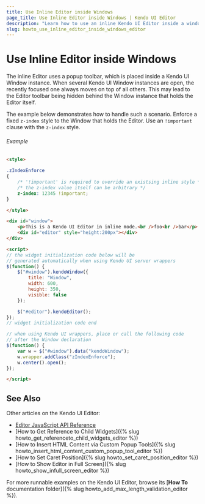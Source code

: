 ```yaml
---
title: Use Inline Editor inside Windows
page_title: Use Inline Editor inside Windows | Kendo UI Editor
description: "Learn how to use an inline Kendo UI Editor inside a window."
slug: howto_use_inline_editor_inside_windows_editor
---
```


# Use Inline Editor inside Windows

The inline Editor uses a popup toolbar, which is placed inside a Kendo UI Window instance. When several Kendo UI Window instances are open, the recently focused one always moves on top of all others. This may lead to the Editor toolbar being hidden behind the Window instance that holds the Editor itself.

The example below demonstrates how to handle such a scenario. Enforce a fixed `z-index` style to the Window that holds the Editor. Use an `!important` clause with the `z-index` style.

###### Example

```html
<style>

.zIndexEnforce
{
    /* '!important' is required to override an existsing inline style */
    /* the z-index value itself can be arbitrary */
    z-index: 12345 !important;
}

</style>

<div id="window">
    <p>This is a Kendo UI Editor in inline mode.<br />foo<br />bar</p>
    <div id="editor" style="height:200px"></div>
</div>

<script>
// the widget initialization code below will be
// generated automatically when using Kendo UI server wrappers
$(function() {
    $("#window").kendoWindow({
        title: "Window",
        width: 600,
        height: 350,
        visible: false
    });

    $("#editor").kendoEditor();
});
// widget initialization code end

// when using Kendo UI wrappers, place or call the following code
// after the Window declaration
$(function() {
    var w = $("#window").data("kendoWindow");
    w.wrapper.addClass("zIndexEnforce");
    w.center().open();
});

</script>

```

## See Also

Other articles on the Kendo UI Editor:

* [Editor JavaScript API Reference](/api/javascript/ui/editor)
* [How to Get Reference to Child Widgets]({% slug howto_get_referenceto_child_widgets_editor %})
* [How to Insert HTML Content via Custom Popup Tools]({% slug howto_insert_html_content_custom_popup_tool_editor %})
* [How to Set Caret Position]({% slug howto_set_caret_position_editor %})
* [How to Show Editor in Full Screen]({% slug howto_show_infull_screen_editor %})

For more runnable examples on the Kendo UI Editor, browse its [**How To** documentation folder]({% slug howto_add_max_length_validation_editor %}).
